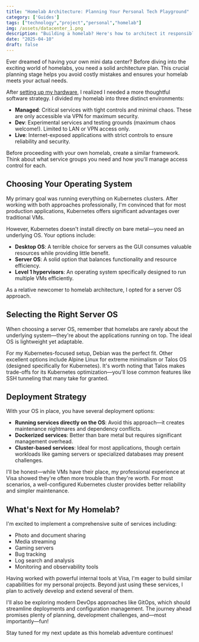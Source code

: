 ```yaml
---
title: "Homelab Architecture: Planning Your Personal Tech Playground"
category: ['Guides']
tags: ["technology","project","personal","homelab"]
img: /assets/datacenter_1.png
description: "Building a homelab? Here's how to architect it responsibly"
date: "2025-04-10"
draft: false
---
```


Ever dreamed of having your own mini data center? Before diving into the exciting world of homelabs, you need a solid architecture plan. This crucial planning stage helps you avoid costly mistakes and ensures your homelab meets your actual needs.

After [setting up my hardware](/blog/homelab_how_to_choose), I realized I needed a more thoughtful software strategy. I divided my homelab into three distinct environments:

- **Managed**: Critical services with tight controls and minimal chaos. These are only accessible via VPN for maximum security.
- **Dev**: Experimental services and testing grounds (maximum chaos welcome!). Limited to LAN or VPN access only.
- **Live**: Internet-exposed applications with strict controls to ensure reliability and security.

Before proceeding with your own homelab, create a similar framework. Think about what service groups you need and how you'll manage access control for each.

## Choosing Your Operating System

My primary goal was running everything on Kubernetes clusters. After working with both approaches professionally, I'm convinced that for most production applications, Kubernetes offers significant advantages over traditional VMs.

However, Kubernetes doesn't install directly on bare metal—you need an underlying OS. Your options include:

- **Desktop OS**: A terrible choice for servers as the GUI consumes valuable resources while providing little benefit.
- **Server OS**: A solid option that balances functionality and resource efficiency.
- **Level 1 hypervisors**: An operating system specifically designed to run multiple VMs efficiently.

As a relative newcomer to homelab architecture, I opted for a server OS approach.

## Selecting the Right Server OS

When choosing a server OS, remember that homelabs are rarely about the underlying system—they're about the applications running on top. The ideal OS is lightweight yet adaptable.

For my Kubernetes-focused setup, Debian was the perfect fit. Other excellent options include Alpine Linux for extreme minimalism or Talos OS (designed specifically for Kubernetes). It's worth noting that Talos makes trade-offs for its Kubernetes optimization—you'll lose common features like SSH tunneling that many take for granted.

## Deployment Strategy

With your OS in place, you have several deployment options:

- **Running services directly on the OS**: Avoid this approach—it creates maintenance nightmares and dependency conflicts.
- **Dockerized services**: Better than bare metal but requires significant management overhead.
- **Cluster-based services**: Ideal for most applications, though certain workloads like gaming servers or specialized databases may present challenges.

I'll be honest—while VMs have their place, my professional experience at Visa showed they're often more trouble than they're worth. For most scenarios, a well-configured Kubernetes cluster provides better reliability and simpler maintenance.

## What's Next for My Homelab?

I'm excited to implement a comprehensive suite of services including:
- Photo and document sharing
- Media streaming
- Gaming servers
- Bug tracking
- Log search and analysis
- Monitoring and observability tools

Having worked with powerful internal tools at Visa, I'm eager to build similar capabilities for my personal projects. Beyond just using these services, I plan to actively develop and extend several of them.

I'll also be exploring modern DevOps approaches like GitOps, which should streamline deployments and configuration management. The journey ahead promises plenty of planning, development challenges, and—most importantly—fun!

Stay tuned for my next update as this homelab adventure continues!